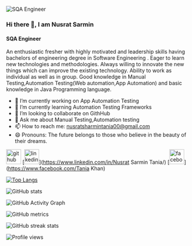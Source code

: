 ![SQA Engineer](https://scontent.fdac20-1.fna.fbcdn.net/v/t39.30808-6/271592759_3045621332357408_984634065427323343_n.jpg?_nc_cat=109&ccb=1-7&_nc_sid=e3f864&_nc_ohc=L7V1a9zuHdIAX9VCuOt&_nc_ht=scontent.fdac20-1.fna&oh=00_AfBI3yOx923R-B5q65uPvYegmPb4IWcgnBd5RI4Oe_LQVw&oe=63997B43)

### Hi there 👋, I am Nusrat Sarmin
#### SQA Engineer


An enthusiastic fresher with highly motivated and leadership skills having bachelors of engineering degree in Software Engineering . Eager to learn new technologies and methodologies. Always willing to innovate the new things which can improve the existing technology. Ability to work as individual as well as in group. Good knowledge in Manual Testing,Automation Testing(Web automation,App Automation)  and basic knowledge in Java Programming language.

- 🔭 I’m currently working on App Automation Testing 
- 🌱 I’m currently learning Automation Testing Frameworks 
- 👯 I’m looking to collaborate on GithHub 
- 💬 Ask me about Manual Testing,Automation testing 
- 📫 How to reach me: nusratsharmintania00@gmail.com 
- 😄 Pronouns: The future belongs to those who believe in the beauty of their dreams. 


[<img src='https://cdn.jsdelivr.net/npm/simple-icons@3.0.1/icons/github.svg' alt='github' height='40'>](https://github.com/Nusrat-Sarmin)  [<img src='https://cdn.jsdelivr.net/npm/simple-icons@3.0.1/icons/linkedin.svg' alt='linkedin' height='40'>](https://www.linkedin.com/in/Nusrat Sarmin Tania/)  [<img src='https://cdn.jsdelivr.net/npm/simple-icons@3.0.1/icons/facebook.svg' alt='facebook' height='40'>](https://www.facebook.com/Tania Khan)  

[![Top Langs](https://github-readme-stats.vercel.app/api/top-langs/?username=Nusrat-Sarmin)](https://github.com/anuraghazra/github-readme-stats)

![GitHub stats](https://github-readme-stats.vercel.app/api?username=Nusrat-Sarmin&show_icons=true)  

![GitHub Activity Graph](https://activity-graph.herokuapp.com/graph?username=Nusrat-Sarmin)  

![GitHub metrics](https://metrics.lecoq.io/Nusrat-Sarmin)  

![GitHub streak stats](https://streak-stats.demolab.com/?user=Nusrat-Sarmin)  

![Profile views](https://gpvc.arturio.dev/Nusrat-Sarmin)  
